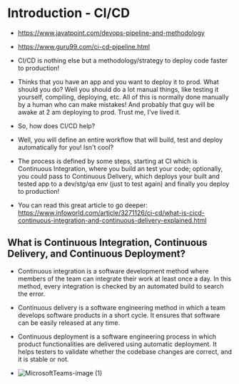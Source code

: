 # Introduction - CI/CD

- https://www.javatpoint.com/devops-pipeline-and-methodology
- https://www.guru99.com/ci-cd-pipeline.html

- CI/CD is nothing else but a methodology/strategy to deploy code faster to production!

- Thinks that you have an app and you want to deploy it to prod. What should you do? Well you should do a lot manual things, like testing it yourself, compiling, deploying, etc. All of this is normally done manually by a human who can make mistakes! And probably that guy will be awake at 2 am deploying to prod. Trust me, I've lived it.

- So, how does CI/CD help?

- Well, you will define an entire workflow that will build, test and deploy automatically for you! Isn't cool?

- The process is defined by some steps, starting at CI which is Continuous Integration, where you build an test your code; optionally, you could pass to Continuous Delivery, which deploys your built and tested app to a dev/stg/qa env (just to test again) and finally you deploy to production!

- You can read this great article to go deeper: https://www.infoworld.com/article/3271126/ci-cd/what-is-cicd-continuous-integration-and-continuous-delivery-explained.html

## What is Continuous Integration, Continuous Delivery, and Continuous Deployment?

- Continuous integration is a software development method where members of the team can integrate their work at least once a day. In this method, every integration is checked by an automated build to search the error.

- Continuous delivery is a software engineering method in which a team develops software products in a short cycle. It ensures that software can be easily released at any time.

- Continuous deployment is a software engineering process in which product functionalities are delivered using automatic deployment. It helps testers to validate whether the codebase changes are correct, and it is stable or not.

- ![MicrosoftTeams-image (1)](https://github.com/nayanrajani/Personal/assets/57224583/5012de1f-001a-474b-9751-be7eb712cde9)
